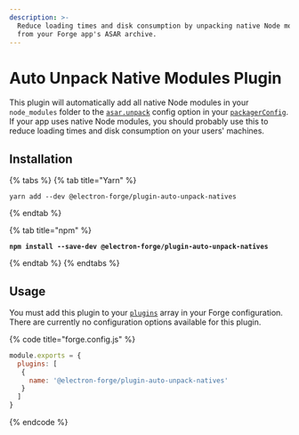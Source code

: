 ```yaml
---
description: >-
  Reduce loading times and disk consumption by unpacking native Node modules
  from your Forge app's ASAR archive.
---
```


# Auto Unpack Native Modules Plugin

This plugin will automatically add all native Node modules in your `node_modules` folder to the [`asar.unpack`](https://electron.github.io/electron-packager/main/interfaces/electronpackager.options.html#asar) config option in your [`packagerConfig`](../../start-here/configuration.md#packager-config). If your app uses native Node modules, you should probably use this to reduce loading times and disk consumption on your users' machines.

## Installation

{% tabs %}
{% tab title="Yarn" %}
```shell
yarn add --dev @electron-forge/plugin-auto-unpack-natives
```
{% endtab %}

{% tab title="npm" %}
<pre class="language-shell"><code class="lang-shell"><strong>npm install --save-dev @electron-forge/plugin-auto-unpack-natives</strong></code></pre>
{% endtab %}
{% endtabs %}

## Usage

You must add this plugin to your [`plugins`](../../start-here/configuration.md#plugins) array in your Forge configuration. There are currently no configuration options available for this plugin.

{% code title="forge.config.js" %}
```javascript
module.exports = {
  plugins: [
   {
     name: '@electron-forge/plugin-auto-unpack-natives'
   }
  ]
}
```
{% endcode %}
